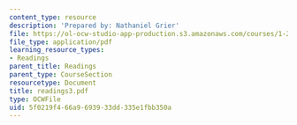 ```yaml
---
content_type: resource
description: 'Prepared by: Nathaniel Grier'
file: https://ol-ocw-studio-app-production.s3.amazonaws.com/courses/1-224j-carrier-systems-fall-2003/5f0219f466a9693933dd335e1fbb350a_readings3.pdf
file_type: application/pdf
learning_resource_types:
- Readings
parent_title: Readings
parent_type: CourseSection
resourcetype: Document
title: readings3.pdf
type: OCWFile
uid: 5f0219f4-66a9-6939-33dd-335e1fbb350a
---
```

